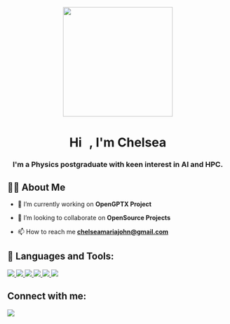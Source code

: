 <p align="center">
<img src="https://user-images.githubusercontent.com/36626249/137774921-1cace837-1b9a-452a-86fb-2afc7ce341bb.png" height="250px" />
</p>
<h1 align="center">Hi <img src="https://raw.githubusercontent.com/MartinHeinz/MartinHeinz/master/wave.gif" width="10px" height="30px">, I'm Chelsea </h1>
<h3 align="center">I'm a Physics postgraduate with keen interest in AI and HPC.</h3>


## 🙋‍♂️ About Me

- 🔭 I’m currently working on **OpenGPTX Project**

- 👯 I’m looking to collaborate on **OpenSource Projects**

- 📫 How to reach me **chelseamariajohn@gmail.com**

## 🚀 Languages and Tools:

<p align="left"> 
    <a href="https://www.python.org" target="_blank"> <img src="https://img.icons8.com/color/48/000000/python.png"/> </a> 
    <a href="https://www.java.com" target="_blank"> <img src="https://img.icons8.com/color/48/000000/java-coffee-cup-logo.png"/> </a>
    <a href="https://developer.mozilla.org/en-US/docs/Web/JavaScript" target="_blank"> <img src="https://img.icons8.com/color/48/000000/javascript.png"/> </a> 
    <a href="https://www.cplusplus.com/" target="_blank"> <img src="https://img.icons8.com/color/48/000000/c-plus-plus-logo.png"/> </a> 
    <a href="https://www.w3.org/html/" target="_blank"> <img src="https://img.icons8.com/color/48/000000/html-5.png"/> </a> 
    <a href="https://www.haskell.org/" target="_blank"><img src="https://img.icons8.com/color/48/000000/haskell.png"/></a></p>

## Connect with me:
<p align="left">
<a href = "https://www.linkedin.com/in/chelsea-john-19a295135//" target="_blank"><img src="https://img.icons8.com/fluent/48/000000/linkedin.png"/></a></p>
